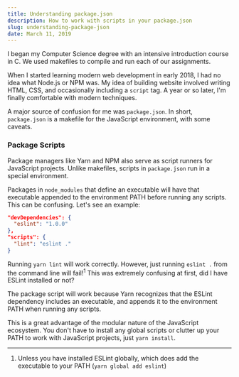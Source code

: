 ```yaml
---
title: Understanding package.json
description: How to work with scripts in your package.json
slug: understanding-package-json
date: March 11, 2019
---
```


I began my Computer Science degree with an intensive introduction course in C. We used makefiles to compile and run each of our assignments.

When I started learning modern web development in early 2018, I had no idea what Node.js or NPM was. My idea of building website involved writing HTML, CSS, and
occasionally including a `script` tag. A year or so later, I'm finally comfortable with modern techniques.

A major source of confusion for me was `package.json`. In short, `package.json` is a makefile for the JavaScript environment, with some caveats.

### Package Scripts

Package managers like Yarn and NPM also serve as script runners for JavaScript projects. Unlike makefiles, scripts in `package.json` run in a special
environment.

Packages in `node_modules` that define an executable will have that executable appended to the environment PATH before running any scripts. This can be
confusing. Let's see an example:

```json
"devDependencies": {
  "eslint": "1.0.0"
},
"scripts": {
  "lint": "eslint ."
}
```

Running `yarn lint` will work correctly. However, just running `eslint .` from the command line will fail!<sup>1</sup> This was extremely confusing at first,
did I have ESLint installed or not?

The package script will work because Yarn recognizes that the ESLint dependency includes an executable, and appends it to the environment PATH when running any
scripts.

This is a great advantage of the modular nature of the JavaScript ecosystem. You don't have to install any global scripts or clutter up your PATH to work with
JavaScript projects, just `yarn install`.

---

1. Unless you have installed ESLint globally, which does add the executable to your PATH (`yarn global add eslint`)
